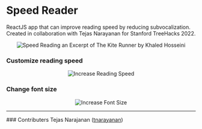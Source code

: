 # Speed Reader
ReactJS app that can improve reading speed by reducing subvocalization. Created in collaboration with Tejas Narayanan for Stanford TreeHacks 2022.

<p align="center">
  <img src="https://imgur.com/GCP920g.gif?" alt="Speed Reading an Excerpt of The Kite Runner by Khaled Hosseini"/>
</p>

### Customize reading speed
<p align="center">
  <img src="https://imgur.com/4ElHflE.gif?" alt="Increase Reading Speed"/>
</p>

### Change font size
<p align="center">
  <img src="https://imgur.com/Nymbw7d.gif?" alt="Increase Font Size"/>
</p>

<hr>
### Contributers
Tejas Narajanan (<a href="https://github.com/tnarayanan">tnarayanan</a>)
